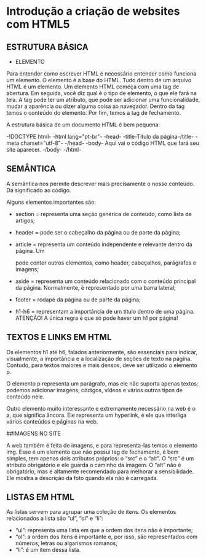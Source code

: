 # Introdução a criação de websites com HTML5

## ESTRUTURA BÁSICA

 - ELEMENTO
 
Para entender como escrever HTML é necessário entender como funciona um elemento. 
O elemento é a base do HTML. Tudo dentro de um arquivo HTML é um elemento. 
Um elemento HTML começa com uma tag de abertura. Em seguida, você diz qual é o tipo de elemento, o que ele fará na tela. 
A tag pode ter um atributo, que pode ser adicionar uma funcionalidade, mudar a aparência ou dizer alguma coisa ao navegador. 
Dentro da tag temos o conteúdo do elemento. Por fim, temos a tag de fechamento.

A estrutura básica de um documento HTML é bem pequena:

-!DOCTYPE html-
-html lang="pt-br"-
  -head-
    -title-Título da página-/title-
    -meta charset="utf-8"-
  -/head-
  -body-
    Aqui vai o código HTML que fará seu site aparecer.
  -/body-
-/html-

## SEMÂNTICA

A semântica nos permite descrever mais precisamente o nosso conteúdo. Dá significado ao código.

Alguns elementos importantes são:

 - section = representa uma seção genérica de conteúdo, como lista de artigos;

 - header = pode ser o cabeçalho da página ou de parte da página;

 - article = representa um conteúdo independente e relevante dentro da página. Um <article> pode conter outros elementos, como header, cabeçalhos, parágrafos e imagens;

 - aside = representa um conteúdo relacionado com o conteúdo principal da página. Normalmente, é representado por uma barra lateral;

 - footer = rodapé da página ou de parte da página;

 - h1-h6 = representam a importância de um título dentro de uma página.  ATENÇÃO! A única regra é que só pode haver um h1 por página!

## TEXTOS E LINKS EM HTML

Os elementos h1 até h6, falados anteriormente, são essenciais para indicar, visualmente, a importância e a localização de seções de texto na página. 
Contudo, para textos maiores e mais densos, deve ser utilizado o elemento p.

O elemento p representa um parágrafo, mas ele não suporta apenas textos: podemos adicionar imagens, códigos, vídeos e vários outros tipos de conteúdo nele.

Outro elemento muito interessante e extremamente necessário na web é o a, que significa âncora. 
Ele representa um hyperlink, é ele que interliga vários conteúdos e páginas na web. 

##IMAGENS NO SITE

A web também é feita de imagens, e para representa-las temos o elemento img. 
Esse é um elemento que não possui tag de fechamento, é bem simples, tem apenas dois atributos próprios: o “src” e o “alt”.
O “src” é um atributo obrigatório e ele guarda o caminho da imagem. 
O “alt” não é obrigatório, mas é altamente recomendado para melhorar a sensibilidade. Ele mostra a descrição da foto quando ela não é carregada.

## LISTAS EM HTML

As listas servem para agrupar uma coleção de itens. Os elementos relacionados a lista são “ul”, “ol” e “li”:

 - “ul”: representa uma lista em que a ordem dos itens não é importante;
 - “ol”: a ordem dos itens é importante e, por isso, são representados com números, letras ou algarismos romanos;
 - “li”: é um item dessa lista.
 
 
